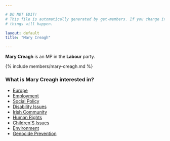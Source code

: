 ```yaml
---

# DO NOT EDIT!
# This file is automatically generated by get-members. If you change it, bad
# things will happen.

layout: default
title: "Mary Creagh"

---
```


**Mary Creagh** is an MP in the **Labour** party.

{% include members/mary-creagh.md %}

### What is Mary Creagh interested in?


* [Europe](/interests/europe.html)
* [Employment](/interests/employment.html)
* [Social Policy](/interests/social-policy.html)
* [Disability Issues](/interests/disability-issues.html)
* [Irish Community](/interests/irish-community.html)
* [Human Rights](/interests/human-rights.html)
* [Children'S Issues](/interests/childrens-issues.html)
* [Environment](/interests/environment.html)
* [Genocide Prevention](/interests/genocide-prevention.html)
